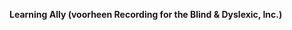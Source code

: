 **Learning Ally (voorheen Recording for the Blind &amp; Dyslexic, Inc.)** 

<!--HONumber=Jun16_HO4-->


